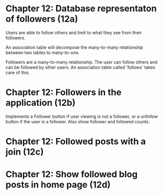 Chapter 12: Database representaton of followers (12a)
=====================================================


Users are able to follow others and limit to what they see from their followers.

An association table will decompose the many-to-many relationship between two tables to many-to-one.

Followers are a many-to-many relationship.  The user can follow others and can be followed by other users.
An association table called 'follows' takes care of this.



Chapter 12: Followers in the application (12b)
==============================================

Implements a Follower button if user viewing is not a follower, or a unfollow button if the user is a follower.
Also show follower and followed counts.


Chapter 12: Followed posts with a join (12c)
============================================


Chapter 12: Show followed blog posts in home page (12d)
=======================================================